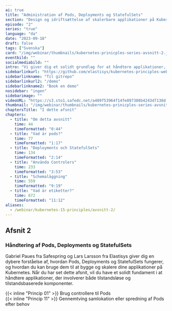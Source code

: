 ```yaml
---
ai: true
title: "Administration af Pods, Deployments og StatefulSets"
section: "Design og idriftsættelse af skalerbare applikationer på Kubernetes"
episode: "2"
series: "true"
language: "da"
date: "2023-09-18"
draft: false
tags: ["Svenska"]
card: "/img/webinar/thumbnails/kubernetes-prinicples-series-avsnitt-2.jpeg"
eventbild: ""
socialmediabild: ""
intro: "Vi giver dig et solidt grundlag for at håndtere applikationer, der involverer både tilstandsløse og tilstandsbaserede komponenter."
sidebarlinkurl: "https://github.com/elastisys/kubernetes-principles-webinar-series"
sidebarlinkname: "Til gitrepo"
sidebarlinkurl2: "/demo"
sidebarlinkname2: "Book en demo"
nosidebar: "ingen"
sidebarimage: ""
videoURL: "https://s3.sto1.safedc.net/a489f53964f14fe897308b4243d7138d:processedvideos/safespring-elastisys_webcast_episode_2/master.m3u8"
thumbnail: "/img/webinar/thumbnails/kubernetes-prinicples-series-avsnitt-2.jpeg"
chaptersTitle: "I dette afsnit"
chapters:
  - title: "Om detta avsnitt"
    time: 44
    timeFormatted: "0:44"
  - title: "Vad är pods?"
    time: 77
    timeFormatted: "1:17"
  - title: "Deployments och StatefulSets"
    time: 134
    timeFormatted: "2:14"
  - title: "Använda Controlers"
    time: 233
    timeFormatted: "3:53"
  - title: "Schemaläggning"
    time: 559
    timeFormatted: "9:19"
  - title: "Vad är etiketter?"
    time: 672
    timeFormatted: "11:12"
aliases:
  - /webinar/kubernetes-15-principles/avsnitt-2/
---
```

## Afsnit 2

### Håndtering af Pods, Deployments og StatefulSets

Gabriel Paues fra Safespring og Lars Larsson fra Elastisys giver dig en dybere forståelse af, hvordan Pods, Deployments og StatefulSets fungerer, og hvordan du kan bruge dem til at bygge og skalere dine applikationer på Kubernetes. Når du har set dette afsnit, vil du have et solidt fundament i at håndtere applikationer, der involverer både tilstandsløse og tilstandsbaserede komponenter.

{{< inline "Princip 01" >}} Brug controllere til Pods  
{{< inline "Princip 11" >}} Gennemtving samlokation eller spredning af Pods efter behov